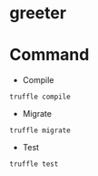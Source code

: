# greeter
# Command
- Compile

```
truffle compile
```

- Migrate

```
truffle migrate
```

- Test

```
truffle test
```
